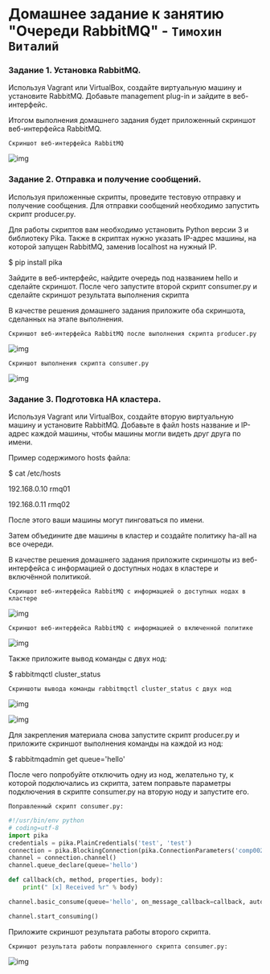 # Домашнее задание к занятию "Очереди RabbitMQ" - `Тимохин Виталий`

### Задание 1.  Установка RabbitMQ.

Используя Vagrant или VirtualBox, создайте виртуальную машину и установите RabbitMQ. Добавьте management plug-in и зайдите в веб-интерфейс.

Итогом выполнения домашнего задания будет приложенный скриншот веб-интерфейса RabbitMQ.

`Cкриншот веб-интерфейса RabbitMQ`

![img](img/IMG1.PNG)

### Задание 2. Отправка и получение сообщений.

Используя приложенные скрипты, проведите тестовую отправку и получение сообщения. Для отправки сообщений необходимо запустить скрипт producer.py.

Для работы скриптов вам необходимо установить Python версии 3 и библиотеку Pika. Также в скриптах нужно указать IP-адрес машины, на которой запущен RabbitMQ, заменив localhost на нужный IP.

$ pip install pika

Зайдите в веб-интерфейс, найдите очередь под названием hello и сделайте скриншот. После чего запустите второй скрипт consumer.py и сделайте скриншот результата выполнения скрипта

В качестве решения домашнего задания приложите оба скриншота, сделанных на этапе выполнения.

`Cкриншот веб-интерфейса RabbitMQ после выполнения скрипта producer.py`

![img](img/IMG2_1.PNG)

`Cкриншот выполнения скрипта consumer.py`

![img](img/IMG2_2.PNG)

### Задание 3. Подготовка HA кластера.

Используя Vagrant или VirtualBox, создайте вторую виртуальную машину и установите RabbitMQ. Добавьте в файл hosts название и IP-адрес каждой машины, чтобы машины могли видеть друг друга по имени.

Пример содержимого hosts файла:

$ cat /etc/hosts

192.168.0.10 rmq01

192.168.0.11 rmq02

После этого ваши машины могут пинговаться по имени.

Затем объедините две машины в кластер и создайте политику ha-all на все очереди.

В качестве решения домашнего задания приложите скриншоты из веб-интерфейса с информацией о доступных нодах в кластере и включённой политикой.

`Cкриншот веб-интерфейса RabbitMQ с информацией о доступных нодах в кластере`

![img](img/IMG3_1.PNG)

`Cкриншот веб-интерфейса RabbitMQ с информацией о включенной политике`

![img](img/IMG3_3.PNG)

Также приложите вывод команды с двух нод:

$ rabbitmqctl cluster_status

`Cкриншоты вывода команды rabbitmqctl cluster_status с двух нод`

![img](img/IMG3_5.PNG)

![img](img/IMG3_6.PNG)

Для закрепления материала снова запустите скрипт producer.py и приложите скриншот выполнения команды на каждой из нод:

$ rabbitmqadmin get queue='hello'

После чего попробуйте отключить одну из нод, желательно ту, к которой подключались из скрипта, затем поправьте параметры подключения в скрипте consumer.py на вторую ноду и запустите его.

`Поправленный скрипт сonsumer.py:`

```python
#!/usr/bin/env python
# coding=utf-8
import pika
credentials = pika.PlainCredentials('test', 'test')
connection = pika.BlockingConnection(pika.ConnectionParameters('comp002', 5672,'/', credentials))
channel = connection.channel()
channel.queue_declare(queue='hello')

def callback(ch, method, properties, body):
    print(" [x] Received %r" % body)

channel.basic_consume(queue='hello', on_message_callback=callback, auto_ack=True)

channel.start_consuming()
```

Приложите скриншот результата работы второго скрипта.

`Скриншот результата работы поправленного скрипта сonsumer.py:`

![img](img/IMG_3_7.PNG)

